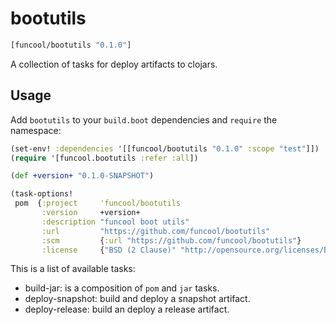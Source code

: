 # bootutils #

```clojure
[funcool/bootutils "0.1.0"]
```

A collection of tasks for deploy artifacts to clojars.


## Usage

Add `bootutils` to your `build.boot` dependencies and `require` the namespace:

```clj
(set-env! :dependencies '[[funcool/bootutils "0.1.0" :scope "test"]])
(require '[funcool.bootutils :refer :all])

(def +version+ "0.1.0-SNAPSHOT")

(task-options!
 pom  {:project     'funcool/bootutils
       :version     +version+
       :description "funcool boot utils"
       :url         "https://github.com/funcool/bootutils"
       :scm         {:url "https://github.com/funcool/bootutils"}
       :license     {"BSD (2 Clause)" "http://opensource.org/licenses/BSD-2-Clause"}})
```

This is a list of available tasks:

- build-jar: is a composition of `pom` and `jar` tasks.
- deploy-snapshot: build and deploy a snapshot artifact.
- deploy-release: build an deploy a release artifact.
